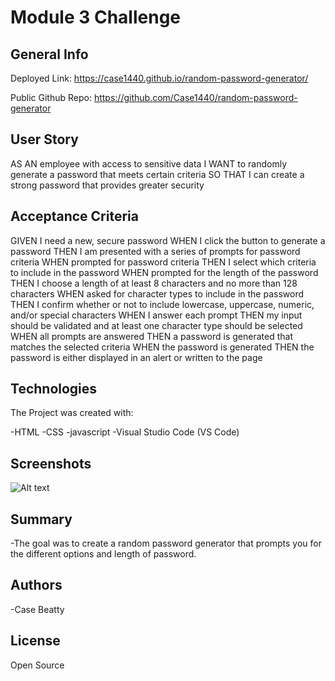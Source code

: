 # Module 3 Challenge

## General Info

Deployed Link: https://case1440.github.io/random-password-generator/

Public Github Repo: https://github.com/Case1440/random-password-generator

## User Story

AS AN employee with access to sensitive data
I WANT to randomly generate a password that meets certain criteria
SO THAT I can create a strong password that provides greater security

## Acceptance Criteria

GIVEN I need a new, secure password
WHEN I click the button to generate a password
THEN I am presented with a series of prompts for password criteria
WHEN prompted for password criteria
THEN I select which criteria to include in the password
WHEN prompted for the length of the password
THEN I choose a length of at least 8 characters and no more than 128 characters
WHEN asked for character types to include in the password
THEN I confirm whether or not to include lowercase, uppercase, numeric, and/or special characters
WHEN I answer each prompt
THEN my input should be validated and at least one character type should be selected
WHEN all prompts are answered
THEN a password is generated that matches the selected criteria
WHEN the password is generated
THEN the password is either displayed in an alert or written to the page


## Technologies

The Project was created with:

-HTML
-CSS
-javascript
-Visual Studio Code (VS Code)

## Screenshots

![Alt text]()

## Summary

-The goal was to create a random password generator that prompts you for the different options and length of password.

## Authors

-Case Beatty

## License

Open Source
